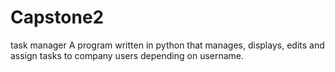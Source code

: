 # Capstone2
task manager
A program written in python that manages, displays, edits and assign tasks to company users depending on username.
